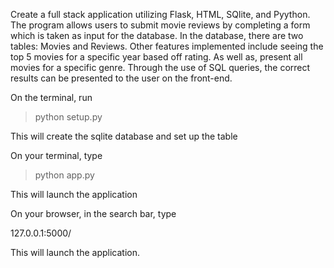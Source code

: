 Create a full stack application utilizing Flask, HTML, SQlite, and Pyython. The program allows users to submit movie reviews by completing a form which is taken as input for the database. In the database, there are two tables: Movies and Reviews. Other features implemented include seeing the top 5 movies for a specific year based off rating. As well as, present all movies for a specific genre. Through the use of SQL queries, the correct results can be presented to the user on the front-end.

On the terminal, run

> python setup.py

This will create the sqlite database and set up the table

On your terminal, type

> python app.py

This will launch the application

On your browser, in the search bar, type 

127.0.0.1:5000/

This will launch the application.
